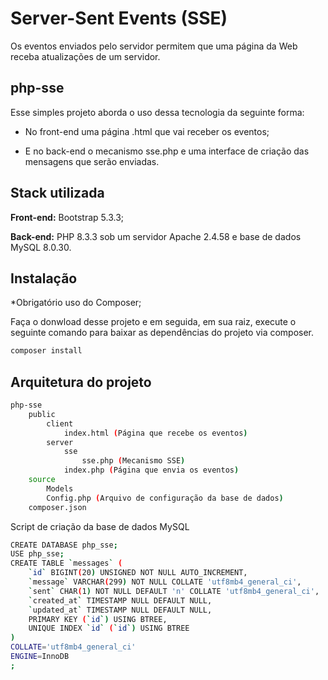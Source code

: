 
# Server-Sent Events (SSE)

Os eventos enviados pelo servidor permitem que uma página da Web receba atualizações de um servidor.

## php-sse

Esse simples projeto aborda o uso dessa tecnologia da seguinte forma:

- No front-end uma página .html que vai receber os eventos;

- E no back-end o mecanismo sse.php e uma interface de criação das mensagens que serão enviadas.

## Stack utilizada

**Front-end:** Bootstrap 5.3.3;

**Back-end:** PHP 8.3.3 sob um servidor Apache 2.4.58 e base de dados MySQL 8.0.30.


## Instalação

*Obrigatório uso do Composer;

Faça o donwload desse projeto e em seguida, em sua raiz, execute o seguinte comando para baixar as dependências do projeto via composer.

```bash
composer install
```
## Arquitetura do projeto

```bash
php-sse
    public
        client
            index.html (Página que recebe os eventos)
        server
            sse
                sse.php (Mecanismo SSE)
            index.php (Página que envia os eventos)
    source
        Models
        Config.php (Arquivo de configuração da base de dados)
    composer.json
```
    
Script de criação da base de dados MySQL

```bash
CREATE DATABASE php_sse;
USE php_sse;
CREATE TABLE `messages` (
    `id` BIGINT(20) UNSIGNED NOT NULL AUTO_INCREMENT,
    `message` VARCHAR(299) NOT NULL COLLATE 'utf8mb4_general_ci',
    `sent` CHAR(1) NOT NULL DEFAULT 'n' COLLATE 'utf8mb4_general_ci',
    `created_at` TIMESTAMP NULL DEFAULT NULL,
    `updated_at` TIMESTAMP NULL DEFAULT NULL,
    PRIMARY KEY (`id`) USING BTREE,
    UNIQUE INDEX `id` (`id`) USING BTREE
)
COLLATE='utf8mb4_general_ci'
ENGINE=InnoDB
;
```
    
